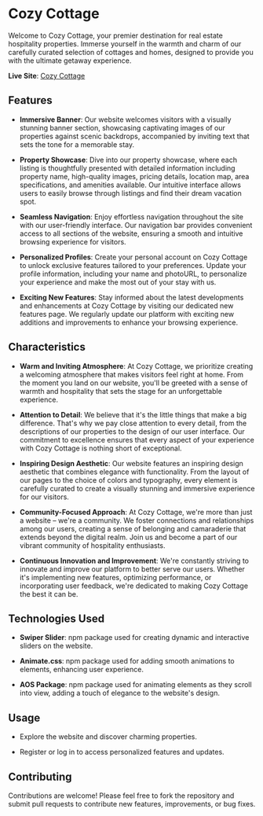# Cozy Cottage

Welcome to Cozy Cottage, your premier destination for real estate hospitality properties. Immerse yourself in the warmth and charm of our carefully curated selection of cottages and homes, designed to provide you with the ultimate getaway experience.

**Live Site**: [Cozy Cottage](https://cozy-cottage.netlify.app/)

## Features

- **Immersive Banner**: Our website welcomes visitors with a visually stunning banner section, showcasing captivating images of our properties against scenic backdrops, accompanied by inviting text that sets the tone for a memorable stay.
  
- **Property Showcase**: Dive into our property showcase, where each listing is thoughtfully presented with detailed information including property name, high-quality images, pricing details, location map, area specifications, and amenities available. Our intuitive interface allows users to easily browse through listings and find their dream vacation spot.
  
- **Seamless Navigation**: Enjoy effortless navigation throughout the site with our user-friendly interface. Our navigation bar provides convenient access to all sections of the website, ensuring a smooth and intuitive browsing experience for visitors.
  
- **Personalized Profiles**: Create your personal account on Cozy Cottage to unlock exclusive features tailored to your preferences. Update your profile information, including your name and photoURL, to personalize your experience and make the most out of your stay with us.
  
- **Exciting New Features**: Stay informed about the latest developments and enhancements at Cozy Cottage by visiting our dedicated new features page. We regularly update our platform with exciting new additions and improvements to enhance your browsing experience.

## Characteristics

- **Warm and Inviting Atmosphere**: At Cozy Cottage, we prioritize creating a welcoming atmosphere that makes visitors feel right at home. From the moment you land on our website, you'll be greeted with a sense of warmth and hospitality that sets the stage for an unforgettable experience.
  
- **Attention to Detail**: We believe that it's the little things that make a big difference. That's why we pay close attention to every detail, from the descriptions of our properties to the design of our user interface. Our commitment to excellence ensures that every aspect of your experience with Cozy Cottage is nothing short of exceptional.
  
- **Inspiring Design Aesthetic**: Our website features an inspiring design aesthetic that combines elegance with functionality. From the layout of our pages to the choice of colors and typography, every element is carefully curated to create a visually stunning and immersive experience for our visitors.
  
- **Community-Focused Approach**: At Cozy Cottage, we're more than just a website – we're a community. We foster connections and relationships among our users, creating a sense of belonging and camaraderie that extends beyond the digital realm. Join us and become a part of our vibrant community of hospitality enthusiasts.
  
- **Continuous Innovation and Improvement**: We're constantly striving to innovate and improve our platform to better serve our users. Whether it's implementing new features, optimizing performance, or incorporating user feedback, we're dedicated to making Cozy Cottage the best it can be.

## Technologies Used

- **Swiper Slider**: npm package used for creating dynamic and interactive sliders on the website.
  
- **Animate.css**: npm package used for adding smooth animations to elements, enhancing user experience.
  
- **AOS Package**: npm package used for animating elements as they scroll into view, adding a touch of elegance to the website's design.

## Usage

- Explore the website and discover charming properties.
  
- Register or log in to access personalized features and updates.

## Contributing

Contributions are welcome! Please feel free to fork the repository and submit pull requests to contribute new features, improvements, or bug fixes.
